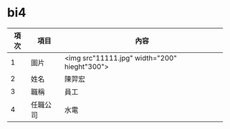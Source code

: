# bi4

| 項次 | 項目 | 內容 |
|-----|------|------|
|1 | 圖片 |<img src"11111.jpg" width="200" hieght"300">|
|2 | 姓名 |陳羿宏|
|3 | 職稱 |員工|
|4 |任職公司 |水電|
